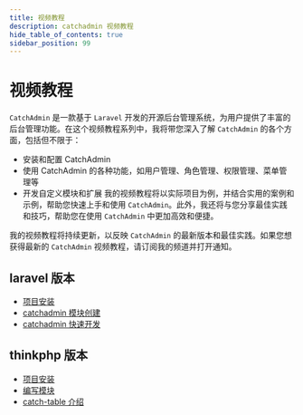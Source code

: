 ```yaml
---
title: 视频教程
description: catchadmin 视频教程
hide_table_of_contents: true
sidebar_position: 99
---
```


# 视频教程
`CatchAdmin` 是一款基于 `Laravel` 开发的开源后台管理系统，为用户提供了丰富的后台管理功能。在这个视频教程系列中，我将带您深入了解 `CatchAdmin` 的各个方面，包括但不限于：

- 安装和配置 CatchAdmin
- 使用 CatchAdmin 的各种功能，如用户管理、角色管理、权限管理、菜单管理等
- 开发自定义模块和扩展
我的视频教程将以实际项目为例，并结合实用的案例和示例，帮助您快速上手和使用 `CatchAdmin`。此外，我还将与您分享最佳实践和技巧，帮助您在使用 `CatchAdmin` 中更加高效和便捷。

我的视频教程将持续更新，以反映 `CatchAdmin` 的最新版本和最佳实践。如果您想获得最新的 `CatchAdmin` 视频教程，请订阅我的频道并打开通知。

## laravel 版本
- [项目安装](https://www.bilibili.com/video/BV1eY411v71J)
- [catchadmin 模块创建](https://www.bilibili.com/video/BV1jP41127aW/)
- [catchadmin 快速开发](https://www.bilibili.com/video/BV1Qh4y1J7eB/)

## thinkphp 版本
- [项目安装](https://www.bilibili.com/video/BV1bD4y1R72m/)
- [编写模块](https://www.bilibili.com/video/BV1Pk4y1y7no)
- [catch-table 介绍](https://www.bilibili.com/video/BV1Py4y1x7q5/)
